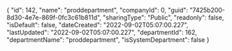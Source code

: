 {
  "id": 142,
  "name": "proddepartment",
  "companyId": 0,
  "guid": "7425b200-8d30-4e7e-869f-0fc3c61b811d",
  "sharingType": "Public",
  "readonly": false,
  "isDefault": false,
  "dateCreated": "2022-09-02T05:07:00.227",
  "lastUpdated": "2022-09-02T05:07:00.227",
  "departmentId": 162,
  "departmentName": "proddepartment",
  "isSystemDepartment": false
}